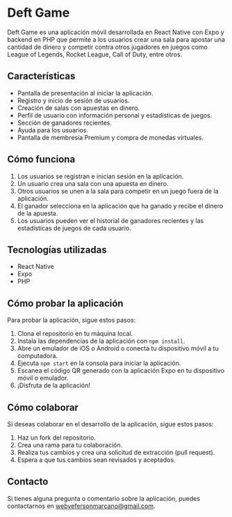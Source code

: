 
# Deft Game 

Deft Game es una aplicación móvil desarrollada en React Native con Expo y backend en PHP que permite a los usuarios crear una sala para apostar una cantidad de dinero y competir contra otros jugadores en juegos como League of Legends, Rocket League, Call of Duty, entre otros.

## Características

-   Pantalla de presentación al iniciar la aplicación.
-   Registro y inicio de sesión de usuarios.
-   Creación de salas con apuestas en dinero.
-   Perfil de usuario con información personal y estadísticas de juegos.
-   Sección de ganadores recientes.
-   Ayuda para los usuarios.
-   Pantalla de membresía Premium y compra de monedas virtuales.

## Cómo funciona

1.  Los usuarios se registran e inician sesión en la aplicación.
2.  Un usuario crea una sala con una apuesta en dinero.
3.  Otros usuarios se unen a la sala para competir en un juego fuera de la aplicación.
4.  El ganador selecciona en la aplicación que ha ganado y recibe el dinero de la apuesta.
5.  Los usuarios pueden ver el historial de ganadores recientes y las estadísticas de juegos de cada usuario.

## Tecnologías utilizadas

-   React Native
-   Expo
-   PHP

## Cómo probar la aplicación

Para probar la aplicación, sigue estos pasos:

1.  Clona el repositorio en tu máquina local.
2.  Instala las dependencias de la aplicación con `npm install`.
3.  Abre un emulador de iOS o Android o conecta tu dispositivo móvil a tu computadora.
4.  Ejecuta `npm start` en la consola para iniciar la aplicación.
5.  Escanea el código QR generado con la aplicación Expo en tu dispositivo móvil o emulador.
6.  ¡Disfruta de la aplicación!

## Cómo colaborar

Si deseas colaborar en el desarrollo de la aplicación, sigue estos pasos:

1.  Haz un fork del repositorio.
2.  Crea una rama para tu colaboración.
3.  Realiza tus cambios y crea una solicitud de extracción (pull request).
4.  Espera a que tus cambios sean revisados y aceptados.

## Contacto

Si tienes alguna pregunta o comentario sobre la aplicación, puedes contactarnos en [webyefersonmarcano@gmail.com](mailto:webyefersonmarcano@gmail.com).